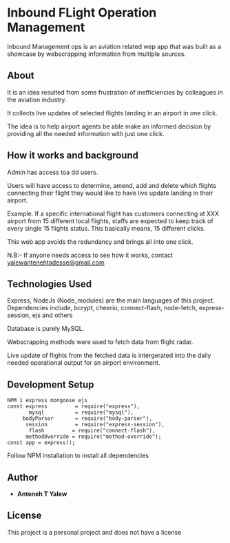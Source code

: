 # Inbound FLight Operation Management

Inbound Management ops is an aviation related wep app that was built as a showcase by webscrapping information from multiple sources.

## About
It is an idea resulted from some frustration of inefficiencies by colleagues in the aviation industry.

It collects live updates of selected flights landing in an airport in one click.

The idea is to help airport agents be able make an informed decision by providing all the needed information with just one click.

## How it works and background

Admin has access toa dd users.

Users will have access to determine, amend, add and delete which flights connecting their flight they would like to have live update landing in their airport.

Example. If a specific international flight has customers connecting at XXX airport from 15 different local flights, staffs are expected to keep track of every single 15 flights status. This basically means, 15 different clicks. 

This web app avoids the redundancy and brings all into one click.

N.B:- If anyone needs access to see how it works, contact yalewantenehtadesse@gmail.com


## Technologies Used

Express, NodeJs (Node_modules) are the main languages of this project.
Dependencies include, bcrypt, cheerio, connect-flash, node-fetch, express-session, ejs and others

Database is purely MySQL.

Webscrapping methods were used to fetch data from flight radar.

Live update of flights from the fetched data is intergerated into the daily needed operational output for an airport environment.

## Development Setup
```
NPM i express mongoose ejs
const express         = require("express"),
       mysql          = require("mysql"),
     bodyParser       = require("body-parser"),
      session         = require("express-session"),
       flash         = require("connect-flash"),
      methodOverride = require("method-override");
const app = express();

```
Follow NPM installation to install all dependencies

## Author

* **Anteneh T Yalew** 


## License

This project is a personal project and does not have a license

